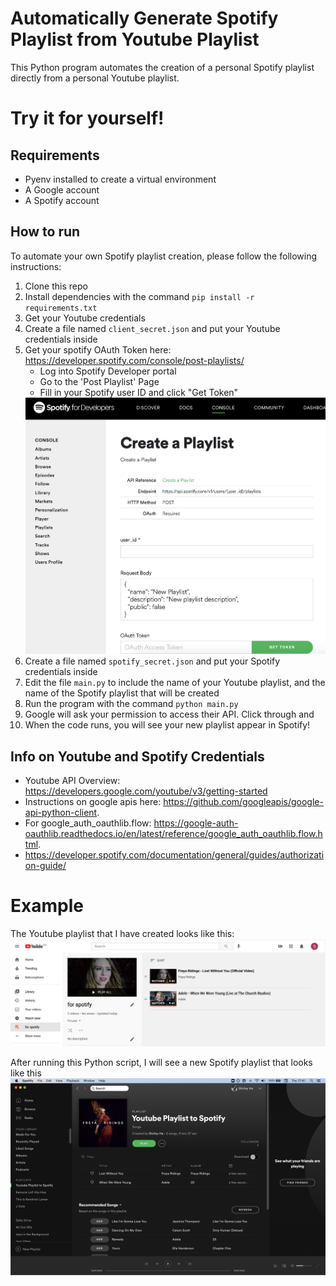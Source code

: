 # Automatically Generate Spotify Playlist from Youtube Playlist
This Python program automates the creation of a personal Spotify playlist directly from a personal Youtube playlist.  

# Try it for yourself!
## Requirements
- Pyenv installed to create a virtual environment
- A Google account
- A Spotify account


## How to run
To automate your own Spotify playlist creation, please follow the following instructions:

1. Clone this repo
2. Install dependencies with the command `pip install -r requirements.txt`
3. Get your Youtube credentials 
4. Create a file named `client_secret.json` and put your Youtube credentials inside
5. Get your spotify OAuth Token here: https://developer.spotify.com/console/post-playlists/  
    - Log into Spotify Developer portal
    - Go to the 'Post Playlist' Page
    - Fill in your Spotify user ID and click "Get Token"
    <img src="https://github.com/shhirl/spotify_playlists/blob/main/images/spotify_token.jpg" width="500">
7. Create a file named `spotify_secret.json` and put your Spotify credentials inside
8. Edit the file `main.py` to include the name of your Youtube playlist, and the name of the Spotify playlist that will be created
9. Run the program with the command `python main.py`
10. Google will ask your permission to access their API. Click through and 
11. When the code runs, you will see your new playlist appear in Spotify!


## Info on Youtube and Spotify Credentials
* Youtube API Overview: https://developers.google.com/youtube/v3/getting-started
* Instructions on google apis here: https://github.com/googleapis/google-api-python-client.  
* For google_auth_oauthlib.flow: https://google-auth-oauthlib.readthedocs.io/en/latest/reference/google_auth_oauthlib.flow.html.  
* https://developer.spotify.com/documentation/general/guides/authorization-guide/


# Example
The Youtube playlist that I have created looks like this:   
<img src="https://github.com/shhirl/spotify_playlists/blob/main/images/youtube_playlist.jpg" width="700">


After running this Python script, I will see a new Spotify playlist that looks like this   
<img src="https://github.com/shhirl/spotify_playlists/blob/main/images/final_result.jpg" width="700">
